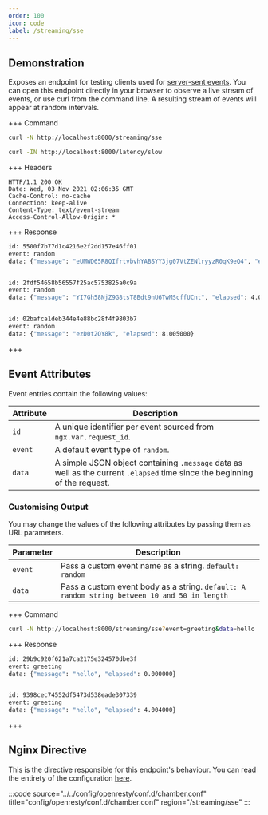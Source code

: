 ```yaml
---
order: 100
icon: code
label: /streaming/sse
---
```


## Demonstration

Exposes an endpoint for testing clients used for [server-sent events](https://developer.mozilla.org/en-US/docs/Web/API/Server-sent_events). You can open this endpoint directly in your browser to observe a live stream of events, or use curl from the command line. A resulting stream of events will appear at random intervals.

+++ Command
```bash # Use the -N flag to disable buffering:
curl -N http://localhost:8000/streaming/sse
```
```bash # Respond with headers:
curl -IN http://localhost:8000/latency/slow
```
+++ Headers
``` #
HTTP/1.1 200 OK
Date: Wed, 03 Nov 2021 02:06:35 GMT
Cache-Control: no-cache
Connection: keep-alive
Content-Type: text/event-stream
Access-Control-Allow-Origin: *
```
+++ Response
```bash # A list of events:
id: 5500f7b77d1c4216e2f2dd157e46ff01
event: random
data: {"message": "eUMWD65R8QIfrtvbvhYABSYY3jg07VtZENlryyzR0qK9eQ4", "elapsed": 0.000000}


id: 2fdf54658b56557f25ac5753825a0c9a
event: random
data: {"message": "YI7Gh58NjZ9G8tsT8Bdt9nU6TwMScffUCnt", "elapsed": 4.003000}


id: 02bafca1deb344e4e88bc28f4f9803b7
event: random
data: {"message": "ezD0t2QY8k", "elapsed": 8.005000}
```
+++ 

## Event Attributes

Event entries contain the following values:

| Attribute | Description                                                                                                              |
| ---     | ---                                                                                                                        |
| `id`    | A unique identifier per event sourced from `ngx.var.request_id`.                                                           |
| `event` | A default event type of `random`.                                                                                          |
| `data`  | A simple JSON object containing `.message` data as well as the current `.elapsed` time since the beginning of the request. |

### Customising Output

You may change the values of the following attributes by passing them as URL parameters.

| Parameter | Description                                                                                  |
| ---       | ---                                                                                          |
| `event`   | Pass a custom event name as a string. `default: random`                                      |
| `data`    | Pass a custom event body as a string. `default: A random string between 10 and 50 in length` |

+++ Command
```bash # Passing custom data and event:
curl -N http://localhost:8000/streaming/sse?event=greeting&data=hello
```
+++ Response
```bash # A list of custom events:
id: 29b9c920f621a7ca2175e324570dbe3f
event: greeting
data: {"message": "hello", "elapsed": 0.000000}


id: 9398cec74552df5473d538eade307339
event: greeting
data: {"message": "hello", "elapsed": 4.004000}
```
+++ 

## Nginx Directive

This is the directive responsible for this endpoint's behaviour. You can read the entirety of the configuration [here](https://github.com/wilhelm-murdoch/chamber/blob/main/config/openresty/conf.d/chamber.conf).

:::code source="../../config/openresty/conf.d/chamber.conf" title="config/openresty/conf.d/chamber.conf" region="/streaming/sse" :::